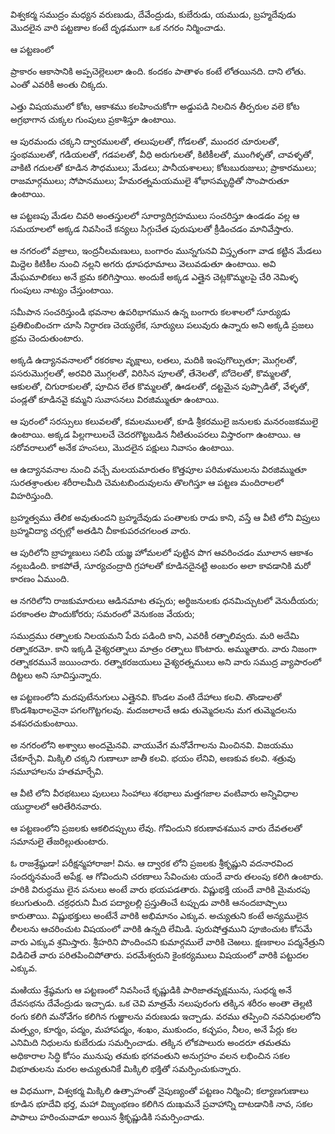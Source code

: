 ﻿విశ్వకర్మ సముద్రం మధ్యన వరుణుడు, దేవేంద్రుడు, కుబేరుడు, యముడు, బ్రహ్మదేవుడు మొదలైన వారి పట్టణాల కంటే దృఢముగా ఒక నగరం నిర్మించాడు. 

ఆ పట్టణంలో 

ప్రాకారం ఆకాసానికి అప్పచెల్లెలులా ఉంది. కందకం పాతాళం కంటే లోతయినది. దాని లోతు. ఎంతో ఎవరికీ అంతు చిక్కదు. 

ఎత్తు విషయములో కోట, ఆకాశము కలహించుకోగా అడ్డుపడి నిలచిన తీర్పరుల వలె కోట అగ్రభాగాన చుక్కల గుంపులు ప్రకాశిస్తూ ఉంటాయి. 

ఆ పురమందు చక్కని ద్వారములతో, తలుపులతో, గోడలతో, ముందర చూరులతో, స్తంభములతో, గడియలతో, గడపలతో, వీధి అరుగులతో, కిటికీలతో, ముంగిళ్ళతో, చావళ్ళతో, వాకిటి గదులతో కూడిన సౌధములు; మేడలు; పానీయశాలలు; కోటబురుజులు; ప్రాకారములు; రాజమార్గములు; సోపానములు; హేమరత్నమయములై శోభాసమృద్ధితో సొంపారుతూ ఉంటాయి. 

ఆ పట్టణపు మేడల చివరి అంతస్తులలో సూర్యాదిగ్రహములు సంచరిస్తూ ఉండడం వల్ల ఆ సమయాలలో అక్కడ నివసించే కన్యలు సిగ్గుచేత పురుషులతో క్రీడించడం మానివేస్తారు. 

ఆ నగరంలో వజ్రాలు, ఇంద్రనీలమణులు, బంగారం మున్నగునవి విస్తృతంగా వాడ కట్టిన మేడలు మిద్దెల కిటికీల నుంచి నల్లని అగరు ధూపధూమాలు వెలువడుతూ ఉంటాయి. అవి మేఘమాలికలు అనే భ్రమ కలిగిస్తాయి. అందుకే అక్కడ ఎత్తైన చెట్లకొమ్మలపై చేరి నెమిళ్ళ గుంపులు నాట్యం చేస్తుంటాయి. 

సమీపాన సంచరిస్తుండి భవనాల ఉపరిభాగమున ఉన్న బంగారు కలశాలలో సూర్యుడు ప్రతిబింబించగా చూసి నిర్ధారణ చెయ్యలేక, సూర్యులు పలువురు ఉన్నారు అని అక్కడి ప్రజలు భ్రమ చెందుతుంటారు. 

అక్కడి ఉద్యానవనాలలో రకరకాల వృక్షాలు, లతలు, మదికి ఇంపుగొల్పుతూ; మొగ్గలతో, పసరుమొగ్గలతో, అరవిరి మొగ్గలతో, విరిసిన పూలతో, తేనెలతో, బోదెలతో, కొమ్మలతో, ఆకులతో, చిగురాకులతో, పూచిన లేత కొమ్మలతో, ఊడలతో, దట్టమైన పుప్పొడితో, వేళ్ళతో, పండ్లతో కూడినవై కమ్మని సువాసనలు విరజిమ్ముతూ ఉంటాయి. 

ఆ పురంలో సరస్సులు కలువలతో, కమలములతో, కూడి శ్రీకరములై జనులకు మనరంజకములై ఉంటాయి. అక్కడ పిల్లగాలులచే చెదరగొట్టబడిన నీటితుంపరలు విస్తారంగా ఉంటాయి. ఆ సరోవరాలులో అనేక హంసలు, మొదలైన పక్షులు నివాసం ఉంటాయి. 

ఆ ఉద్యానవనాల నుంచి వచ్చే మలయమారుతం కొత్తపూల పరిమళములను విరజిమ్ముతూ సురతశ్రాంతుల శరీరాలమీది చెమటబిందువులను తొలగిస్తూ ఆ పట్టణ మందిరాలలో విహరిస్తుంది. 

బ్రహ్మత్వము తేలిక అవుతుందని బ్రహ్మదేవుడు పంతాలకు రాడు కాని, వస్తే ఆ వీటి లోని విప్రులు బ్రహ్మవిద్యా చర్చల్లో అతడిని చీకాకుపరచగలంత వారు. 

ఆ పురిలోని బ్రాహ్మణులు సలిపే యజ్ఞ హోమలలో పుట్టిన పొగ ఆవరించడం మూలాన ఆకాశం నల్లబడింది. కాకపోతే, సూర్యచంద్రాది గ్రహాలతో కూడినదైనట్టి అంబరం అలా కావడానికి మరో కారణం ఏముంది. 

ఆ నగరిలోని రాజకుమారులు ఆడినమాట తప్పరు; అర్థిజనులకు ధనమిచ్చుటలో వెనుదీయరు; పరకాంతల పొందుకోరరు; సమరంలో వెనుకంజ వేయరు; 

సముద్రము రత్నాలకు నిలయమని పేరు పడింది కాని, ఎవరికీ రత్నాలివ్వదు. మరి అదేమి రత్నాకరమో. కాని ఇక్కడి వైశ్యరత్నాలు మాత్రం రత్నాలు కొంటారు. అమ్ముతారు. వారు నిజంగా రత్నాకరమునే జయించారు.
రత్నాకరజయులు వైశ్యరత్నములు అని వారు సముద్ర వ్యాపారంలో దిట్టలు అని సూచిస్తున్నారు. 

ఆ పట్టణంలోని మదపుటేనుగులు ఎత్తైనవి. కొండల వంటి దేహాలు కలవి. తొండాలతో కొండశిఖరాలనైనా పగలగొట్టగలవు. మదజలాలచే ఆడు తుమ్మెదలను మగ తుమ్మెదలను వశపరచుకుంటాయి. 

అ నగరంలోని అశ్వాలు అందమైనవి. వాయువేగ మనోవేగాలను మించినవి. విజయము చేకూర్చేవి. మిక్కిలి చక్కని గుణాలూ జాతీ కలవి. భయం లేనివి, అణకువ కలవి. శత్రువు సమూహాలను హతమార్చేవి. 

ఆ వీటి లోని వీరభటులు పులులు సింహాలు శరభాలు మత్తగజాల వంటివారు అన్నివిధాల యుద్ధాలలో ఆరితేరినవారు. 

ఆ పట్టణంలోని ప్రజలకు ఆకలిదప్పులు లేవు. గోవిందుని కరుణావశమున వారు దేవతలతో సమానులై తేజరిల్లుతుంటారు. 

ఓ రాజశ్రేష్ఠుడా! పరీక్షన్మహారాజా! విను. ఆ ద్వారక లోని ప్రజలకు శ్రీకృష్ణుని వదనారవింద సందర్శనమందే అపేక్ష. ఆ గోవిందుని చరణాలు సేవించుట యందే వారు తలంపు కలిగి ఉంటారు. హరికి విరుద్ధము లైన పనులు అంటే వారు భయపడతారు. విష్ణుభక్తి యందే వారికి మైమరపు కలుగుతుంది. చక్రధరుని మీద పద్యాలల్లి ప్రస్తుతించే టప్పుడు వారికి ఆనందబాష్పాలు కారుతాయి. విష్ణుభక్తులు అంటేనే వారికి అభిమానం ఎక్కువ. అచ్యుతుని కంటే అన్యములైన లీలలను ఆచరించుట విషయంలో వారికి ఉన్నది లేమిడి. పురుషోత్తముని పూజించుట కోసమే వారు ఎక్కువ శ్రమిస్తారు. శ్రీహరిని పొందించని కుమార్గములే వారికి చెఱలు. క్షణకాలం పద్మనేత్రుని విడిచితే వారు పరితపించిపోతారు. పరమేశ్వరుని కైంకర్యములు విషయంలో వారికి పట్టుదల ఎక్కువ. 

మఱియు శ్రేష్ఠమగు ఆ పట్టణంలో నివసించే కృష్ణుడికి పారిజాతవృక్షమును, సుధర్మ అనే దేవసభను దేవేంద్రుడు ఇచ్చాడు. ఒక చెవి మాత్రమే నలుపురంగు తక్కిన శరీరం అంతా తెల్లటి రంగు కలిగి మనోవేగం కలిగిన గుఱ్ఱాలను వరుణుడు ఇచ్చాడు. వరము తప్పించి నవనిధులలోని మత్స్యం, కూర్మం, పద్మం, మహాపద్మం, శంఖం, ముకుందం, కచ్ఛపం, నీలం, అనే పేర్లు కల ఎనిమిది నిధులను కుబేరుడు సమర్పించాడు. తక్కిన లోకపాలురు అందరూ తమతమ అధికారాల సిద్ధి కోసం మునుపు తమకు భగవంతుని అనుగ్రహం వలన లభించిన సకల విభూతులను మరల అచ్యుతునికే మిక్కిలి భక్తితో సమర్పించుకున్నారు. 

ఆ విధముగా, విశ్వకర్మ మిక్కిలి ఉత్సాహంతో నైపుణ్యంతో పట్టణం నిర్మించి; కల్యాణగుణాలు కూడిన భూదేవి భర్త, మహా విజృంభణం కలిగిన దుఃఖమనే ప్రవాహాన్ని దాటడానికి నావ, సకల పాపాలు హరించువాడూ అయిన శ్రీకృష్ణుడికి సమర్పించాడు. 

